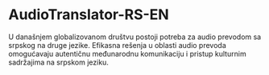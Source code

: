 # AudioTranslator-RS-EN
U današnjem globalizovanom društvu postoji potreba za audio prevodom sa srpskog na druge jezike. Efikasna rešenja u oblasti audio prevoda omogućavaju autentičnu međunarodnu komunikaciju i pristup kulturnim sadržajima na srpskom jeziku.
